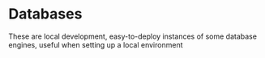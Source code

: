# Databases

These are local development, easy-to-deploy instances of some database engines, useful when setting up a local environment